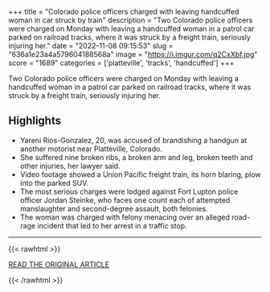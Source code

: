 +++
title = "Colorado police officers charged with leaving handcuffed woman in car struck by train"
description = "Two Colorado police officers were charged on Monday with leaving a handcuffed woman in a patrol car parked on railroad tracks, where it was struck by a freight train, seriously injuring her."
date = "2022-11-08 09:15:53"
slug = "636a1e23a4a579604188568a"
image = "https://i.imgur.com/q2CxXbf.jpg"
score = "1689"
categories = ['platteville', 'tracks', 'handcuffed']
+++

Two Colorado police officers were charged on Monday with leaving a handcuffed woman in a patrol car parked on railroad tracks, where it was struck by a freight train, seriously injuring her.

## Highlights

- Yareni Rios-Gonzalez, 20, was accused of brandishing a handgun at another motorist near Platteville, Colorado.
- She suffered nine broken ribs, a broken arm and leg, broken teeth and other injuries, her lawyer said.
- Video footage showed a Union Pacific freight train, its horn blaring, plow into the parked SUV.
- The most serious charges were lodged against Fort Lupton police officer Jordan Steinke, who faces one count each of attempted manslaughter and second-degree assault, both felonies.
- The woman was charged with felony menacing over an alleged road-rage incident that led to her arrest in a traffic stop.

---

{{< rawhtml >}}
  <p class="article-category">
    <a target="_blank" href="https://www.reuters.com/world/us/colorado-police-officers-charged-with-leaving-handcuffed-woman-car-struck-by-2022-11-08/">READ THE ORIGINAL ARTICLE</a>
  </p>
{{< /rawhtml >}}

